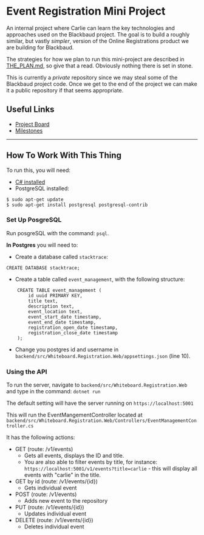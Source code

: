 # Event Registration Mini Project

An internal project where Carlie can learn the key technologies and approaches
used on the Blackbaud project. The goal is to build a roughly similar, but vastly _simpler_,
version of the Online Registrations product we are building for Blackbaud.

The strategies for how we plan to run this mini-project are described in [THE_PLAN.md](THE_PLAN.md),
so give that a read. Obviously nothing there is set in stone.

This is currently a _private_ repository since we may steal some of the Blackbaud
project code. Once we get to the end of the project we can make it a public
repository if that seems appropriate.

## Useful Links

* [Project Board](https://github.com/stacktracehq/event-reg-mini-project/projects/2)
* [Milestones](https://github.com/stacktracehq/event-reg-mini-project/milestones?direction=asc&sort=due_date&state=open)

---

## How To Work With This Thing

To run this, you will need:

* [C# installed](https://dotnet.microsoft.com/download)
* PostgreSQL installed:

```
$ sudo apt-get update
$ sudo apt-get install postgresql postgresql-contrib
```

### Set Up PosgreSQL

Run posgreSQL with the command: `psql`.

**In Postgres** you will need to:

* Create a database called `stacktrace`:

```
CREATE DATABASE stacktrace;
```

* Create a table called `event_management`, with the following structure:

```
    CREATE TABLE event_management (
        id uuid PRIMARY KEY,
        title text,
        description text,
        event_location text,
        event_start_date timestamp,
        event_end_date timestamp,
        registration_open_date timestamp,
        registration_close_date timestamp
    );
```

* Change you postgres id and username in `backend/src/Whiteboard.Registration.Web/appsettings.json` (line 10).

### Using the API

To run the server, navigate to `backend/src/Whiteboard.Registration.Web` and type in the command:
```dotnet run```

The default setting will have the server running on `https://localhost:5001`

This will run the EventMangementController located at `backend/src/Whiteboard.Registration.Web/Controllers/EventManagementController.cs`

It has the following actions:

* GET (route: /v1/events)
    * Gets all events, displays the ID and title.
    * You are also able to filter events by title, for instance: `https://localhost:5001/v1/events?title=carlie` - this will display all events with "carlie" in the title.
* GET by id (route: /v1/events/{id})
    * Gets individual event
* POST (route: /v1/events)
    * Adds new event to the repository
* PUT (route: /v1/events/{id})
    * Updates individual event
* DELETE (route: /v1/events/{id})
    * Deletes individual event